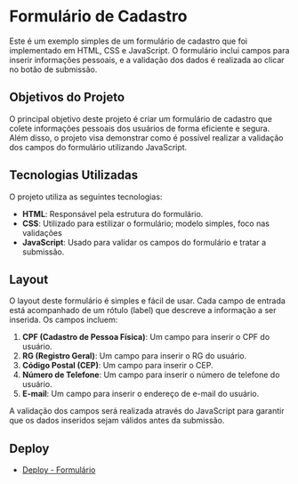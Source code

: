 # Formulário de Cadastro

Este é um exemplo simples de um formulário de cadastro que foi implementado em HTML, CSS e JavaScript. O formulário inclui campos para inserir informações pessoais, e a validação dos dados é realizada ao clicar no botão de submissão.

## Objetivos do Projeto

O principal objetivo deste projeto é criar um formulário de cadastro que colete informações pessoais dos usuários de forma eficiente e segura. Além disso, o projeto visa demonstrar como é possível realizar a validação dos campos do formulário utilizando JavaScript.

## Tecnologias Utilizadas

O projeto utiliza as seguintes tecnologias:

- **HTML**: Responsável pela estrutura do formulário.
- **CSS**: Utilizado para estilizar o formulário; modelo simples, foco nas validações
- **JavaScript**: Usado para validar os campos do formulário e tratar a submissão.

## Layout

O layout deste formulário é simples e fácil de usar. Cada campo de entrada está acompanhado de um rótulo (label) que descreve a informação a ser inserida. Os campos incluem:

1. **CPF (Cadastro de Pessoa Física)**: Um campo para inserir o CPF do usuário.
2. **RG (Registro Geral)**: Um campo para inserir o RG do usuário.
3. **Código Postal (CEP)**: Um campo para inserir o CEP.
4. **Número de Telefone**: Um campo para inserir o número de telefone do usuário.
5. **E-mail**: Um campo para inserir o endereço de e-mail do usuário.

A validação dos campos será realizada através do JavaScript para garantir que os dados inseridos sejam válidos antes da submissão.

## Deploy

* [Deploy - Formulário](https://atividade1-fron-end-dinamico.netlify.app/)